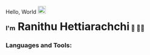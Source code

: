 Hello, World <img src="https://x.tw93.fun/images/hi.gif" alt="Hi GIF" style="width:1.5em;">

<h3 style="display:inline;">I'm</h3><h1 style="display:inline;"> Ranithu Hettiarachchi</h1><h3 style="display:inline;"> 🏀 🧑‍💻</h3>

<h3>Languages and Tools: </h3>